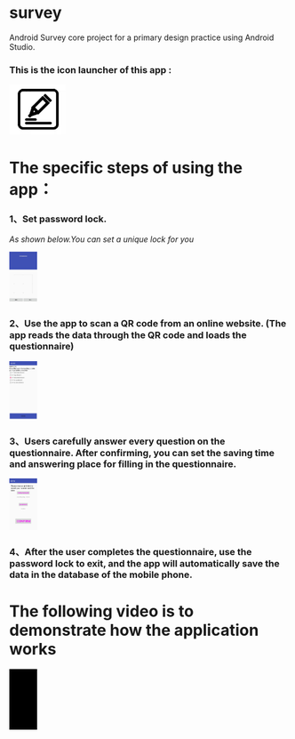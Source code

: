 #  survey

Android Survey core project for a primary design practice using Android Studio.

### This is the icon launcher of  this app :

<img src="https://github.com/IovryTower/survey/blob/master/imagezxlingDemo/app/pho/appicon.jpg?raw=true" width = 20% height = 20% />

# The specific steps of using the app：

### 1、Set password lock.

*As shown below.You can set a unique lock for you*

<img src="https://github.com/IovryTower/survey/blob/master/imagezxlingDemo/app/pho/setlock.jpg?raw=true" width = 10% height = 10% />

### 2、Use the app to scan a QR code from an online website. (The app reads the data through the QR code and loads the questionnaire)

<img src="https://github.com/IovryTower/survey/blob/master/imagezxlingDemo/app/pho/fiil.jpg?raw=true" width = 10% height = 10% />

### 3、Users carefully answer every question on the questionnaire. After confirming, you can set the saving time and answering place for filling in the questionnaire.

<img src="https://github.com/IovryTower/survey/blob/master/imagezxlingDemo/app/pho/time.jpg?raw=true" width = 10% height = 10% />

### 4、After the user completes the questionnaire, use the password lock to exit, and the app will automatically save the data in the database of the mobile phone.


# The following video is to demonstrate how the application works
<img src="https://github.com/IovryTower/survey/blob/master/imagezxlingDemo/app/pho/008.gif?raw=true" width = 10% height = 10% />



